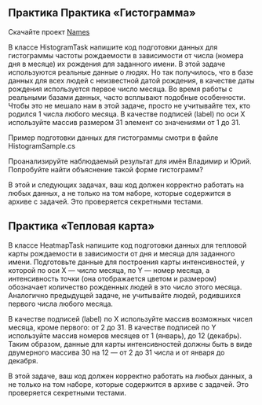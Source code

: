 ## Практика Практика «Гистограмма»
Скачайте проект [Names](https://ulearn.me/Exercise/StudentZip?courseId=BasicProgramming&slideId=2657d334-82d7-460f-a5e5-5910ce95372e)

 В классе HistogramTask напишите код подготовки данных для гистограммы частоты рождаемости в зависимости от числа
 (номера дня в месяце) их рождения для заданного имени. В этой задаче используются реальные данные о людях. Но так получилось,
 что в базе данных для всех людей с неизвестной датой рождения, в качестве даты рождения используется первое число месяца.
 Во время работы с реальными базами данных, часто всплывают подобные особенности. Чтобы это не мешало нам в этой задаче, просто не учитывайте тех, 
 кто родился 1 числа любого месяца. В качестве подписей (label) по оси X используйте массив размером 31 элемент со значениями от 1 до 31.

Пример подготовки данных для гистограммы смотри в файле HistogramSample.cs

Проанализируйте наблюдаемый результат для имён Владимир и Юрий. Попробуйте найти объяснение такой форме гистограмм?

В этой и следующих задачах, ваш код должен корректно работать на любых данных, 
а не только на том наборе, которые содержится в архиве с задачей. Это проверяется секретными тестами.

## Практика «Тепловая карта» 
В классе HeatmapTask напишите код подготовки данных для тепловой карты рождаемости в зависимости от дня и месяца для заданного имени.
Подготовьте данные для построения карты интенсивностей, у которой по оси X — число месяца, по Y — номер месяца, а интенсивность точки 
(она отображается цветом и размером) обозначает количество рожденных людей в это число этого месяца. 
Аналогично предыдущей задаче, не учитывайте людей, родившихся первого числа любого месяца.

В качестве подписей (label) по X используйте массив возможных чисел месяца, кроме первого: от 2 до 31. 
В качестве подписей по Y используйте массив номеров месяцев от 1 (январь), до 12 (декабрь). Таким образом, данные для карты интенсивностей 
должны быть в виде двумерного массива 30 на 12 — от 2 до 31 числа и от января до декабря.

В этой задаче, ваш код должен корректно работать на любых данных, а не только на том наборе, которые содержится в архиве с задачей.
Это проверяется секретными тестами.